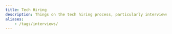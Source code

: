 ```yaml
---
title: Tech Hiring
description: Things on the tech hiring process, particularly interviews
aliases:
    - /tags/interviews/
---
```

